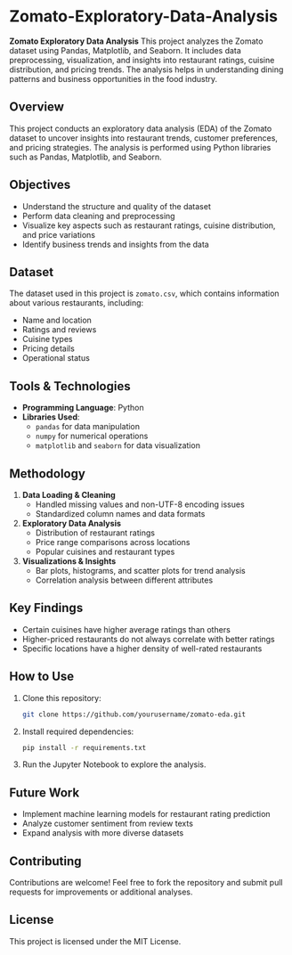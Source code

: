 # Zomato-Exploratory-Data-Analysis
**Zomato Exploratory Data Analysis**   This project analyzes the Zomato dataset using Pandas, Matplotlib, and Seaborn. It includes data preprocessing, visualization, and insights into restaurant ratings, cuisine distribution, and pricing trends. The analysis helps in understanding dining patterns and business opportunities in the food industry.

## Overview
This project conducts an exploratory data analysis (EDA) of the Zomato dataset to uncover insights into restaurant trends, customer preferences, and pricing strategies. The analysis is performed using Python libraries such as Pandas, Matplotlib, and Seaborn.

## Objectives
- Understand the structure and quality of the dataset
- Perform data cleaning and preprocessing
- Visualize key aspects such as restaurant ratings, cuisine distribution, and price variations
- Identify business trends and insights from the data

## Dataset
The dataset used in this project is `zomato.csv`, which contains information about various restaurants, including:
- Name and location
- Ratings and reviews
- Cuisine types
- Pricing details
- Operational status

## Tools & Technologies
- **Programming Language**: Python
- **Libraries Used**:
  - `pandas` for data manipulation
  - `numpy` for numerical operations
  - `matplotlib` and `seaborn` for data visualization

## Methodology
1. **Data Loading & Cleaning**
   - Handled missing values and non-UTF-8 encoding issues
   - Standardized column names and data formats
2. **Exploratory Data Analysis**
   - Distribution of restaurant ratings
   - Price range comparisons across locations
   - Popular cuisines and restaurant types
3. **Visualizations & Insights**
   - Bar plots, histograms, and scatter plots for trend analysis
   - Correlation analysis between different attributes

## Key Findings
- Certain cuisines have higher average ratings than others
- Higher-priced restaurants do not always correlate with better ratings
- Specific locations have a higher density of well-rated restaurants

## How to Use
1. Clone this repository:
   ```sh
   git clone https://github.com/yourusername/zomato-eda.git
   ```
2. Install required dependencies:
   ```sh
   pip install -r requirements.txt
   ```
3. Run the Jupyter Notebook to explore the analysis.

## Future Work
- Implement machine learning models for restaurant rating prediction
- Analyze customer sentiment from review texts
- Expand analysis with more diverse datasets

## Contributing
Contributions are welcome! Feel free to fork the repository and submit pull requests for improvements or additional analyses.

## License
This project is licensed under the MIT License.

